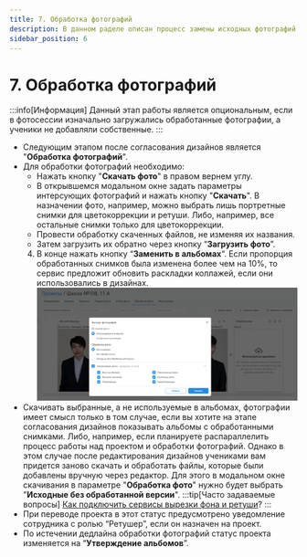 ```yaml
---
title: 7. Обработка фотографий
description: В данном раделе описан процесс замены исходных фотографий на обработанные
sidebar_position: 6
---
```


# 7. Обработка фотографий
:::info[Информация]
Данный этап работы является опциональным, если  в фотосессии изначально загружались обработанные фотографии, а ученики не добавляли собственные.
:::
* Следующим этапом после согласования дизайнов является "__Обработка фотографий__".
* Для обработки фотографий необходимо:
    + Нажать кнопку "__Скачать фото__" в правом вернем углу.
    + В открывшемся модальном окне задать параметры интерсующих фотографий и нажать кнопку "__Скачать__". В назначении фото, например, можно выбрать лишь портретные снимки для цветокоррекции и ретуши. Либо, например, все остальные снимки только для цветокоррекции.
    + Провести обработку скаченных файлов, не изменяя их названия.
    + Затем загрузить их обратно через кнопку “__Загрузить фото__”.
    4. В конце нажать кнопку “__Заменить в альбомах__“. Если пропорция обработанных снимков была изменена более чем на 10%, то сервис предложит обновить раскладки коллажей, если они использовались в дизайнах.
    ![](../_media/general/photo-processing.png)    
* Скачивать выбранные, а не используемые в альбомах, фотографии имеет смысл только в том случае, если вы хотите на этапе согласования дизайнов показывать альбомы с обработанными снимками. Либо, например, если планируете распараллелить процесс работы над проектом и обработки фотографий. Однако в этом случае после редактирования дизайнов учениками вам придется заново скачать и обработать файлы, которые были добавлены вручную через редактор. Для этого в модальном окне скачивания в параметре "__Обработка фото__" нужно будет выбрать "__Исходные без обработанной версии__".
:::tip[Часто задаваемые вопросы]
[Как подключить сервисы вырезки фона и ретуши](/faq/integrations)?
:::
* При переводе проекта в этот статус предусмотрено уведомление сотрудника с ролью “Ретушер”, если он назначен на проект. 
* По истечении дедлайна обработки фотографий статус проекта изменяется на “__Утверждение альбомов__”.
